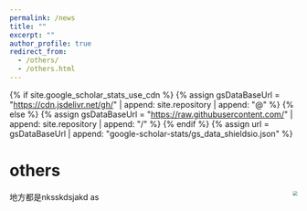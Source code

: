 ```yaml
---
permalink: /news
title: ""
excerpt: ""
author_profile: true
redirect_from: 
  - /others/
  - /others.html
---
```


{% if site.google_scholar_stats_use_cdn %}
{% assign gsDataBaseUrl = "https://cdn.jsdelivr.net/gh/" | append: site.repository | append: "@" %}
{% else %}
{% assign gsDataBaseUrl = "https://raw.githubusercontent.com/" | append: site.repository | append: "/" %}
{% endif %}
{% assign url = gsDataBaseUrl | append: "google-scholar-stats/gs_data_shieldsio.json" %}

<span class='anchor' id='others'></span>

# others



<img align="right" src="../images/500x300.png" style="zoom:50%;" />地方都是nksskdsjakd as 

